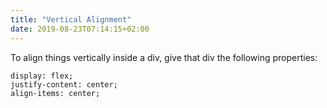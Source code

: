 ```yaml
---
title: "Vertical Alignment"
date: 2019-08-23T07:14:15+02:00
---
```


To align things vertically inside a div, give that div the following properties:
```
display: flex;
justify-content: center;
align-items: center;
```
